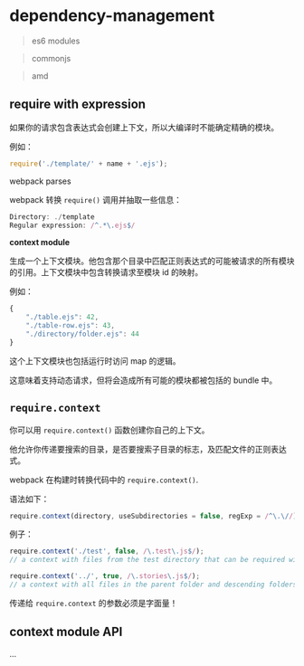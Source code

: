 # dependency-management

> es6 modules

> commonjs

> amd

## require with expression

如果你的请求包含表达式会创建上下文，所以大编译时不能确定精确的模块。

例如：

```js
require('./template/' + name + '.ejs');
```

webpack parses

webpack 转换 `require()` 调用并抽取一些信息：

```js
Directory: ./template
Regular expression: /^.*\.ejs$/
```

__context module__

生成一个上下文模块。他包含那个目录中匹配正则表达式的可能被请求的所有模块的引用。上下文模块中包含转换请求至模块 id 的映射。

例如：

```js
{
    "./table.ejs": 42,
    "./table-row.ejs": 43,
    "./directory/folder.ejs": 44
}
```

这个上下文模块也包括运行时访问 map 的逻辑。

这意味着支持动态请求，但将会造成所有可能的模块都被包括的 bundle 中。

## `require.context`

你可以用 `require.context()` 函数创建你自己的上下文。

他允许你传递要搜索的目录，是否要搜索子目录的标志，及匹配文件的正则表达式。

webpack 在构建时转换代码中的 `require.context()`.

语法如下：

```js
require.context(directory, useSubdirectories = false, regExp = /^\.\//);
```

例子：

```js
require.context('./test', false, /\.test\.js$/);
// a context with files from the test directory that can be required with a request endings with `.test.js`.
```

```js
require.context('../', true, /\.stories\.js$/);
// a context with all files in the parent folder and descending folders eding with `.stories.js`.
```

传递给 `require.context` 的参数必须是字面量！

## context module API

...